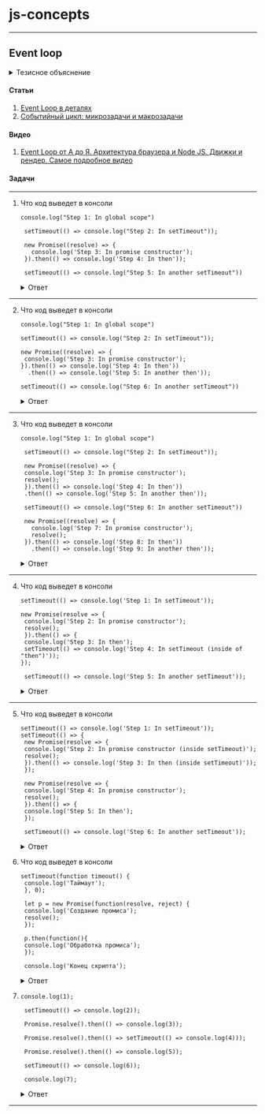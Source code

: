 # js-concepts

---

## Event loop

<details>
  <summary>Тезисное объяснение</summary>
  <br/>

  Jsvascript является однопоточным языком программирования, то есть он не может выполнять две операции одновременно. 

  
</details>

#### Статьи
  1. [Event Loop в деталях](https://habr.com/ru/articles/762618)
  2. [Событийный цикл: микрозадачи и макрозадачи](https://learn.javascript.ru/event-loop)
#### Видео
  1. [Event Loop от А до Я. Архитектура браузера и Node JS. Движки и рендер. Самое подробное видео](https://www.youtube.com/watch?v=zDlg64fsQow)

#### Задачи
---
1. Что код выведет в консоли
   ```
   console.log("Step 1: In global scope")

    setTimeout(() => console.log("Step 2: In setTimeout"));

    new Promise((resolve) => {
      console.log('Step 3: In promise constructor');
    }).then(() => console.log('Step 4: In then'));

    setTimeout(() => console.log("Step 5: In another setTimeout"))
   ```
   <details>
     <summary>Ответ</summary>

      >Step 1: In global scope \
      Step 3: In promise constructor \
      Step 4: In then \
      Step 2: In setTimeout \
      Step 5: In another setTimeout
   </details>
---
2. Что код выведет в консоли
   ```
   console.log("Step 1: In global scope")

   setTimeout(() => console.log("Step 2: In setTimeout"));

   new Promise((resolve) => {
    console.log('Step 3: In promise constructor');
   }).then(() => console.log('Step 4: In then'))
     .then(() => console.log('Step 5: In another then'));

   setTimeout(() => console.log("Step 6: In another setTimeout"))
    ```
    <details>
      <summary>Ответ</summary>

      >Step 1: In global scope \
      Step 3: In promise constructor \
      Step 4: In then \
      Step 5: In another then \
      Step 2: In setTimeout \
      Step 6: In another setTimeout
    </details>
  
---

3. Что код выведет в консоли
   ```
   console.log("Step 1: In global scope")

    setTimeout(() => console.log("Step 2: In setTimeout"));

    new Promise((resolve) => {
    console.log('Step 3: In promise constructor');
    resolve();
    }).then(() => console.log('Step 4: In then'))
    .then(() => console.log('Step 5: In another then'));

    setTimeout(() => console.log("Step 6: In another setTimeout"))

    new Promise((resolve) => {
      console.log('Step 7: In promise constructor');
      resolve();
    }).then(() => console.log('Step 8: In then'))
      .then(() => console.log('Step 9: In another then'));
   ```
   <details>
      <summary>Ответ</summary>

      >Step 1: In global scope \
      Step 3: In promise constructor \
      Step 7: In promise constructor \
      Step 4: In then \
      Step 8: In then \
      Step 5: In another then \
      Step 9: In another then \
      Step 2: In setTimeout \
      Step 6: In another setTimeout
    </details>
---
4. Что код выведет в консоли
   ```
   setTimeout(() => console.log('Step 1: In setTimeout'));

   new Promise(resolve => {
    console.log('Step 2: In promise constructor');
    resolve();
    }).then(() => {
    console.log('Step 3: In then');
    setTimeout(() => console.log('Step 4: In setTimeout (inside of "then")'));
   });

    setTimeout(() => console.log('Step 5: In another setTimeout'));
   ```
   <details>
     <summary>Ответ</summary>
     
     >Step 2: In promise constructor \
      Step 3: In then \ 
      Step 1: In setTimeout \
      Step 5: In another setTimeout \
      Step 4: In setTimeout (inside of "then")
   </details>  
---
5. Что код выведет в консоли
   ```
   setTimeout(() => console.log('Step 1: In setTimeout'));
   setTimeout(() => {
    new Promise(resolve => {
    console.log('Step 2: In promise constructor (inside setTimeout)');
    resolve();
    }).then(() => console.log('Step 3: In then (inside setTimeout)'));
    });

    new Promise(resolve => {
    console.log('Step 4: In promise constructor');
    resolve();
    }).then(() => {
    console.log('Step 5: In then');
    });

    setTimeout(() => console.log('Step 6: In another setTimeout'));
   ```
   <details>
     <summary>Ответ</summary>
     
     >Step 4: In promise constructor \
     Step 5: In then \
     Step 1: In setTimeout \
     Step 2: In promise constructor (inside setTimeout) \
     Step 3: In then (inside setTimeout) \
     Step 6: In another setTimeout 
   </details> 
6. Что код выведет в консоли
   ```
   setTimeout(function timeout() {
    console.log('Таймаут');
    }, 0);

    let p = new Promise(function(resolve, reject) {
    console.log('Создание промиса');
    resolve();
    });

    p.then(function(){
    console.log('Обработка промиса');
    });

    console.log('Конец скрипта');
    ```
   <details>
     <summary>Ответ</summary>
     
     >Создание промиса \
     Конец скрипта \
     Обработка промиса \
     Таймаут
   </details> 
7. ```
   console.log(1);

    setTimeout(() => console.log(2));

    Promise.resolve().then(() => console.log(3));

    Promise.resolve().then(() => setTimeout(() => console.log(4)));

    Promise.resolve().then(() => console.log(5));

    setTimeout(() => console.log(6));

    console.log(7);
   ```
   <details>
     <summary>Ответ</summary>
     
     >1 7 3 5 2 6 4
   </details> 



---

